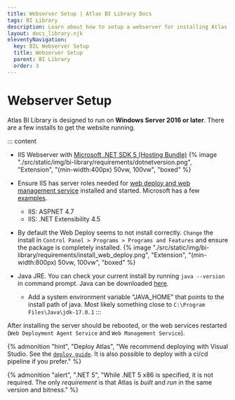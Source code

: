 ```yaml
---
title: Webserver Setup | Atlas BI Library Docs
tags: BI Library
description: Learn about how to setup a webserver for installing Atlas BI Library. Setup is quick and requirements minimal.
layout: docs_library.njk
eleventyNavigation:
  key: BIL Webserver Setup
  title: Webserver Setup
  parent: BI Library
  order: 3
---
```


# Webserver Setup

Atlas BI Library is designed to run on **Windows Server 2016 or later**. There are a few installs to get the website running.

::: content
- IIS Webserver with [Microsoft .NET SDK 5 (Hosting Bundle)](https://dotnet.microsoft.com/download/dotnet/5.0)
  {% image "./src/static/img/bi-library/requirements/dotnetversion.png", "Extension", "(min-width:400px) 50vw, 100vw", "boxed" %}
- Ensure IIS has server roles needed for [web deploy and web management service](https://docs.microsoft.com/en-us/aspnet/web-forms/overview/deployment/visual-studio-web-deployment/deploying-to-iis) installed and started. Microsoft has a few [examples](https://docs.microsoft.com/en-us/aspnet/web-forms/overview/deployment/visual-studio-web-deployment/deploying-to-iis). 

  - IIS: ASPNET 4.7
  - IIS: .NET Extensibility 4.5

- By default the Web Deploy seems to not install correctly. `Change` the install in `Control Panel > Programs > Programs and Features` and ensure the package is completely installed.
  {% image "./src/static/img/bi-library/requirements/install_web_deploy.png", "Extension", "(min-width:800px) 50vw, 100vw", "boxed" %}
- Java JRE. You can check your current install by running ``java --version`` in command prompt. Java can be downloaded [here](https://www.oracle.com/java/technologies/downloads/#jdk17-windows).
  
  - Add a system environment variable "JAVA_HOME" that points to the install path of java. Most likely something close to `C:\Program Files\Java\jdk-17.0.1`
:::

After installing the server should be rebooted, or the web services restarted (`Web Deployment Agent Service` and `Web Management Service`).

{% admonition
   "hint",
   "Deploy Atlas",
   "We recommend deploying with Visual Studio. See the [`deploy guide`](/docs/bi-library/deploy/). It is also possible to deploy with a ci/cd pipeline if you prefer."
%}

{% admonition
   "alert",
   ".NET 5",
   "While .NET 5 x86 is specified, it is not required. The only *requirement* is that Atlas is *built* and *run* in the same version and bitness."
%}

